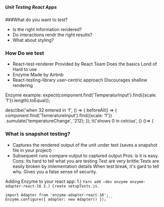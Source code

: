 ##### Unit Testing React Apps

###What do you want to test?
- Is the right information rendered?
- Do interactions rendr the right results?
- What about styling?

### How Do we test
- React-test-renderer
Provided by React Team
Does the basics
Lond of Hard to use
- Enzyme
Made by Airbnb
- React-testing-library
user-centric approach
Discourages shallow rendering

Enzyme example:
expect(component.find('TemperaturInput').find({scale: 'f'}).length).toEqual();

desctibe('when 32 entered in 'f', () => {
  beforeAll() => {
  component.find('TemeratureInput').find({scale: 'f'})
      .sumulate('temperatureChange', '212);
      });
      it('shows 0 in celcius', () ()=> {
      
      
### What is snapshot testing?
- Captures the rendered output of the unit under test (saves a snapshot file in your project)
- Subsequent runs compare output to captured output
Pros: is it is easy.
Cons: Its hard to tell what you are testing
Test are very brittle
Tests are easily broken by imlementation details
When test break, it's gard to tell why.
Gives you a false sense of security.

Adding Enzyme to your react app:
1.) ```Yarn add –dev enzyme enzyme-adapter-react-16
2.) Create setupTests.js.``` 

``` import Enzyme from 'enzyme'; 
import Adapter from 'enzyme-adapter-react-16'; 
Enzyme.configure({ adapter: new Adapter() });```
